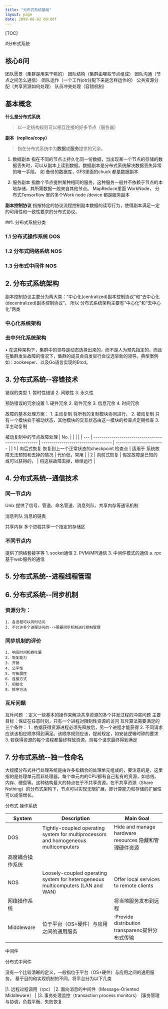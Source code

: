 ```yaml
---
title: "分布式系统基础"
layout: page
date: 2099-06-02 00:00f
---
```

[TOC]

#分布式系统

## 核心6问

团队愿景（集群是用来干嘛的）
团队结构（集群由哪些节点组成）
团队沟通（节点之间怎么通信）
团队运作（一个工作job分配下来是怎样运作的）
公共资源分配（共享资源如何处理）
队员冲突处理（容错机制）
## 基本概念

**什么是分布式系统**
>以一定结构规则可以相互连接的好多节点（服务器）

**副本（replica/copy）**
>指在分布式系统中为**数据**或**服务**提供的冗余。




1. 数据副本 
   指在不同的节点上持久化同一份数据，当出现某一个节点的存储的数据丢失时，可以从副本上读到数据。数据副本是分布式系统解决数据丢失异常的唯一手段。
   如 备份的数据库，GFS里面的chuck 都是数据副本

2. 服务副本
   指数个节点提供某种相同的服务，这种服务一般并不依赖于节点的本地存储，其所需数据一般来自其他节点。  MapReduce里面 WorkNode， 分布式Tensorflow 里的多个Work node /device 都是服务副本
   

**副本控制协议**
指按特定的协议流程控制副本数据的读写行为，使得副本满足一定的可用性和一致性要求的分布式协议。

##1. 分布式系统分类

### 1.1 分布式操作系统 DOS
### 1.2 分布式网络系统 NOS
### 1.3 分布式中间件 NOS

## 2. 分布式系统架构

副本控制协议主要分为两大类：“中心化(centralized)副本控制协议”和“去中心化(decentralized)副本控制协议”。 
所以 分布式系统架构主要有"中心化"和“去中心化”两类

### 中心化系统架构


### 去中兴化系统架构

• 在这种架构下，集群中的领导是动态选择出来的，而不是人为预先指定的，而且在集群发生故障的情况下，集群的成员会自发举行会议选举新的领导。典型案例如：zookeeper、以及Go语言实现的Etcd。


## 3. 分布式系统--容错技术

错误的类型
	1. 暂时性错误
	2. 间歇性
	3. 永久性


预防错误的冗余设置
	1. 硬件冗余
	2. 软件冗余
	3. 信息冗余
	4. 时间冗余

故障的基本处理方案：
	1. 主动复制 将所有的复制模块协同进行，
	2. 被动复制 只有一个模块处于被动状态，其他模块的交互状态由这一模块的检查点定期检查
	3. 半主动复制



被动复制中的节点故障处理
| No. |                                                    |                                     |                          |
| --- | -------------------------------------------------- | ----------------------------------- | ------------------------ |
| 1   | 向后式恢复	恢复到上一个正常状态的checkpoint 检查点 | 适用于 系统故障无法预知和去掉的情况 | 代价低，常用             |
| 2   | 向前式恢复                                         | 假定故障是已知的 或可以获得的，     | 将这些故障去掉，继续运行 |

## 4. 分布式系统--通信技术
### 同一节点内

Unix 提供了信号、管道、命名管道、消息列队、共享内存等通讯机制

消息列队
消息的链表

共享内存
多个进程共享一个指定的存储区

### 不同节点内
提供了网络套接字等
	1. socket通信
	2. PVM/MPI通信
	3. 中间件模式的通信
		a. rpc
基于web服务的通信

## 5. 分布式系统--进程线程管理
## 6. 分布式系统--同步机制

### 资源分为：
	1. 各进程可以同时访问
	2. 不允许多个进程访问的-->需要同步机制进行控制管理

### 同步机制的评价 
	1. 响应时间和吞吐量
	2. 恢复能力
	3. 开销
	4. 公平性
	5. 可拓展性
	6. 连接方式
	7. 初始化
	8. 排序方法

### 互斥问题
互斥问题 ：定义一些基本的操作来解决共享资源的多个并发过程的冲突问题
主要目标：保证在任意时刻，只有一个进程对限制性资源的访问
互斥算法需要满足的三个条件：
    1 . 依据获得资源进程必须先释放后，另一个进程才能获得
	2. 不同请求应该该相应顺序得到满足。该顺序规则应该，提前规定，如安装逻辑时钟的要求
	3. 若获得资源的每个进程都最终释放资源，则每个请求最终得到满足

## 7. 分布式系统--独一性命名


大规模分布式并行处理系统是由许多松耦合的处理单元组成的，要注意的是，这里指的是处理单元而非处理器。每个单元内的CPU都有自己私有的资源，如总线、内存、硬盘等。这种结构最大的特点在于不共享资源。在不共享资源（Share Nothing）的分布式架构下，节点可以实现无限扩展，即计算能力和存储的扩展性可以成倍增长。

分布式 操作系统

| System           | Description                                                                         | Main Goal                                              |
| ---------------- | ----------------------------------------------------------------------------------- | ------------------------------------------------------ |
| DOS              | Tightly-coupled operating system for multiprocessors and homogeneous multicomputers | Hide and manage hardware resources  隐藏和管理硬件资源 |
| 高度耦合操作系统 |
| NOS              | Loosely-coupled operating system for heterogeneous multicomputers (LAN and WAN)     | Offer local services to remote clients                 |
| 网络操作系统     |                                                                                     | 将当地服务发布到远程                                   |
| Middleware       | 位于平台（OS+硬件）与应用之间的通用服务                                             | ·Provide distribution transparenc提供分布式传输        |
中间件 



分布式中间件


没有一个比较清晰的定义，一般指位于平台（OS+硬件）与应用之间的通用服务。
基于目的和实现机制的不同，将平台分为以下几类

|1. 远程过程调用（rpc）
|2. 面向消息的中间件（Message-Oriented Middleware）
|
|3. 事务处理监控（transaction process monitors）
|事务管理与协调，负载平衡、失败恢复





